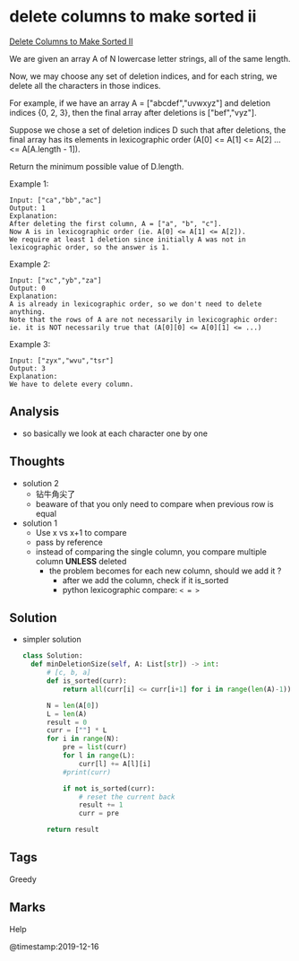 # delete columns to make sorted ii

[Delete Columns to Make Sorted II](https://leetcode.com/problems/delete-columns-to-make-sorted-ii)

We are given an array A of N lowercase letter strings, all of the same length.

Now, we may choose any set of deletion indices, and for each string, we delete all the characters in those indices.

For example, if we have an array A = \["abcdef","uvwxyz"\] and deletion indices {0, 2, 3}, then the final array after deletions is \["bef","vyz"\].

Suppose we chose a set of deletion indices D such that after deletions, the final array has its elements in lexicographic order \(A\[0\] &lt;= A\[1\] &lt;= A\[2\] ... &lt;= A\[A.length - 1\]\).

Return the minimum possible value of D.length.

Example 1:

```text
Input: ["ca","bb","ac"]
Output: 1
Explanation: 
After deleting the first column, A = ["a", "b", "c"].
Now A is in lexicographic order (ie. A[0] <= A[1] <= A[2]).
We require at least 1 deletion since initially A was not in lexicographic order, so the answer is 1.
```

Example 2:

```text
Input: ["xc","yb","za"]
Output: 0
Explanation: 
A is already in lexicographic order, so we don't need to delete anything.
Note that the rows of A are not necessarily in lexicographic order:
ie. it is NOT necessarily true that (A[0][0] <= A[0][1] <= ...)
```

Example 3:

```text
Input: ["zyx","wvu","tsr"]
Output: 3
Explanation: 
We have to delete every column.
```

## Analysis
- so basically we look at each character one by one 

## Thoughts

* solution 2
  * 钻牛角尖了
  * beaware of that you only need to compare when previous row is equal 
* solution 1
  * Use x vs x+1 to compare 
  * pass by reference 
  * instead of comparing the single column, you compare multiple column **UNLESS**  deleted
    * the problem becomes for each new column, should we add it ? 
      * after we add the column, check if it is\_sorted
      * python lexicographic compare: `< = >`

## Solution

* simpler solution

  ```python
  class Solution:
    def minDeletionSize(self, A: List[str]) -> int:
        # [c, b, a]
        def is_sorted(curr):
            return all(curr[i] <= curr[i+1] for i in range(len(A)-1))

        N = len(A[0])
        L = len(A)
        result = 0
        curr = [""] * L        
        for i in range(N):            
            pre = list(curr)
            for l in range(L):
                curr[l] += A[l][i]
            #print(curr)

            if not is_sorted(curr):
                # reset the current back 
                result += 1
                curr = pre

        return result
  ```

## Tags

Greedy

## Marks

Help

@timestamp:2019-12-16

